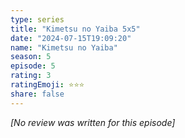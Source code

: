 ```yaml
---
type: series
title: "Kimetsu no Yaiba 5x5"
date: "2024-07-15T19:09:20"
name: "Kimetsu no Yaiba"
season: 5
episode: 5
rating: 3
ratingEmoji: ⭐️⭐️⭐️
share: false
---
```


*[No review was written for this episode]*
